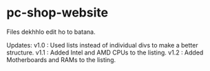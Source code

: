 # pc-shop-website

Files dekhhlo edit ho to batana.

Updates:
	v1.0 : Used lists instead of individual divs to make a better structure.
	v1.1 : Added Intel and AMD CPUs to the listing.
	v1.2 : Added Motherboards and RAMs to the listing.

